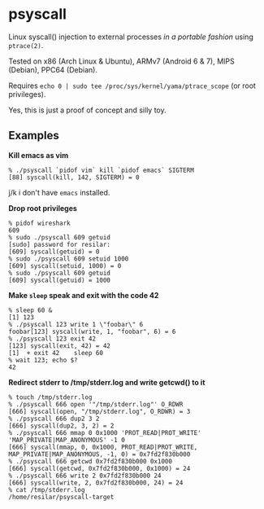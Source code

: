 # psyscall

Linux syscall() injection to external processes *in a portable fashion* using `ptrace(2)`.

Tested on x86 (Arch Linux & Ubuntu), ARMv7 (Android 6 & 7), MIPS (Debian), PPC64 (Debian).

Requires `echo 0 | sudo tee /proc/sys/kernel/yama/ptrace_scope` (or root privileges).

Yes, this is just a proof of concept and silly toy.

## Examples

**Kill emacs as vim**
```
% ./psyscall `pidof vim` kill `pidof emacs` SIGTERM
[88] syscall(kill, 142, SIGTERM) = 0
```
j/k i don't have `emacs` installed.

**Drop root privileges**
```
% pidof wireshark
609
% sudo ./psyscall 609 getuid
[sudo] password for resilar:
[609] syscall(getuid) = 0
% sudo ./psyscall 609 setuid 1000
[609] syscall(setuid, 1000) = 0
% sudo ./psyscall 609 getuid
[609] syscall(getuid) = 1000
```

**Make `sleep` speak and exit with the code 42**
```
% sleep 60 &
[1] 123
% ./psyscall 123 write 1 \"foobar\" 6
foobar[123] syscall(write, 1, "foobar", 6) = 6
% ./psyscall 123 exit 42
[123] syscall(exit, 42) = 42
[1]  + exit 42    sleep 60
% wait 123; echo $?
42
```

**Redirect stderr to /tmp/stderr.log and write getcwd() to it**
```
% touch /tmp/stderr.log
% ./psyscall 666 open '"/tmp/stderr.log"' O_RDWR
[666] syscall(open, "/tmp/stderr.log", O_RDWR) = 3
% ./psyscall 666 dup2 3 2
[666] syscall(dup2, 3, 2) = 2
% ./psyscall 666 mmap 0 0x1000 'PROT_READ|PROT_WRITE' 'MAP_PRIVATE|MAP_ANONYMOUS' -1 0
[666] syscall(mmap, 0, 0x1000, PROT_READ|PROT_WRITE, MAP_PRIVATE|MAP_ANONYMOUS, -1, 0) = 0x7fd2f830b000
% ./psyscall 666 getcwd 0x7fd2f830b000 0x1000
[666] syscall(getcwd, 0x7fd2f830b000, 0x1000) = 24
% ./psyscall 666 write 2 0x7fd2f830b000 24
[666] syscall(write, 2, 0x7fd2f830b000, 24) = 24
% cat /tmp/stderr.log
/home/resilar/psyscall-target
```
